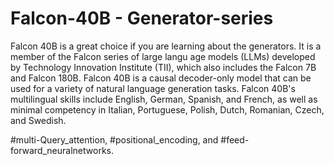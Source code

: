 # Falcon-40B - Generator-series
Falcon 40B is a great choice if you are learning about the generators.
It is a member of the Falcon series of large langu
age models (LLMs) developed by Technology Innovation Institute (TII), which also includes the Falcon 7B and Falcon 180B.
Falcon 40B is a causal decoder-only model that can be used for a variety of natural language generation tasks.
Falcon 40B's multilingual skills include English, German, Spanish, and French, as well as minimal competency in Italian, Portuguese, Polish, Dutch, Romanian, Czech, and Swedish.


#multi-Query_attention, #positional_encoding, and #feed-forward_neuralnetworks.
